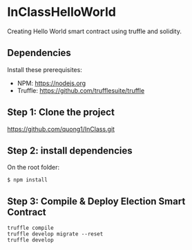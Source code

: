 # InClassHelloWorld
Creating Hello World smart contract using truffle and solidity.

## Dependencies
Install these prerequisites:
- NPM: https://nodejs.org
- Truffle: https://github.com/trufflesuite/truffle

## Step 1: Clone the project
https://github.com/quong1/InClass.git
## Step 2: install dependencies
On the root folder:
```
$ npm install
```
## Step 3: Compile & Deploy Election Smart Contract
```
truffle compile 
truffle develop migrate --reset
truffle develop
```
